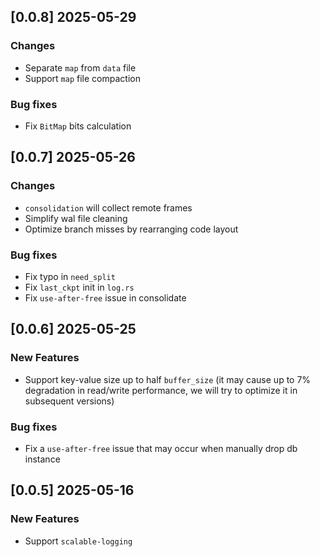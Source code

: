 ## [0.0.8] 2025-05-29
### Changes
- Separate `map` from `data` file
- Support `map` file compaction

### Bug fixes
- Fix `BitMap` bits calculation

## [0.0.7] 2025-05-26
### Changes
- `consolidation` will collect remote frames
- Simplify wal file cleaning
- Optimize branch misses by rearranging code layout

### Bug fixes
- Fix typo in `need_split`
- Fix `last_ckpt` init in `log.rs`
- Fix `use-after-free` issue in consolidate

## [0.0.6] 2025-05-25
### New Features
- Support key-value size up to half `buffer_size` (it may cause up to 7% degradation in read/write performance, we will try to optimize it in subsequent versions)

### Bug fixes
- Fix a `use-after-free` issue that may occur when manually drop db instance

## [0.0.5] 2025-05-16
### New Features
- Support `scalable-logging`
